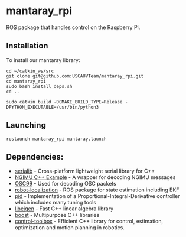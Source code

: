 # mantaray_rpi
ROS package that handles control on the Raspberry Pi.

## Installation

To install our mantaray library:

```
cd ~/catkin_ws/src
git clone git@github.com:USCAUVTeam/mantaray_rpi.git
cd mantaray_rpi
sudo bash install_deps.sh
cd ..

sudo catkin build -DCMAKE_BUILD_TYPE=Release -DPYTHON_EXECUTABLE=/usr/bin/python3
```


## Launching

```
roslaunch mantaray_rpi mantaray.launch
```

## Dependencies:
* [serialib](https://github.com/imabot2/serialib) - Cross-platform lightweight serial library for C++
* [NGIMU C++ Example](https://github.com/xioTechnologies/NGIMU-C-Cpp-Example) - A wrapper for decoding NGIMU messages
* [OSC99](https://github.com/xioTechnologies/OSC99) - Used for decoding OSC packets
* [robot-localization](https://docs.ros.org/en/noetic/api/robot_localization/html/index.html) - ROS package for state estimation including EKF
* [pid](https://wiki.ros.org/pid) - Implementation of a Proportional-Integral-Derivative controller which includes many tuning tools
* [libeigen](https://gitlab.com/libeigen/eigen) - Fast C++ linear algebra library
* [boost](https://www.boost.org/) - Multipurpose C++ libraries
* [control-toolbox](https://github.com/ethz-adrl/control-toolbox) - Efficient C++ library for control, estimation, optimization and motion planning in robotics.